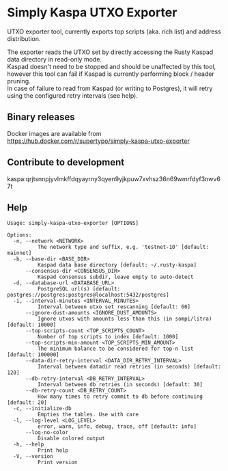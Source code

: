 # Simply Kaspa UTXO Exporter
UTXO exporter tool, currently exports top scripts (aka. rich list) and address distribution.

The exporter reads the UTXO set by directly accessing the Rusty Kaspad data directory in read-only mode.    
Kaspad doesn't need to be stopped and should be unaffected by this tool, however this tool can fail if Kaspad is currently performing block / header pruning.  
In case of failure to read from Kaspad (or writing to Postgres), it will retry using the configured retry intervals (see help).


## Binary releases
Docker images are available from https://hub.docker.com/r/supertypo/simply-kaspa-utxo-exporter


## Contribute to development
kaspa:qrjtsnnpjyvlmkffdqyayrny3qyen9yjkpuw7xvhsz36n69wmrfdyf3nwv67t


## Help
```
Usage: simply-kaspa-utxo-exporter [OPTIONS]

Options:
  -n, --network <NETWORK>
          The network type and suffix, e.g. 'testnet-10' [default: mainnet]
  -b, --base-dir <BASE_DIR>
          Kaspad data base directory [default: ~/.rusty-kaspa]
      --consensus-dir <CONSENSUS_DIR>
          Kaspad consensus subdir, leave empty to auto-detect
  -d, --database-url <DATABASE_URL>
          PostgreSQL url(s) [default: postgres://postgres:postgres@localhost:5432/postgres]
  -i, --interval-minutes <INTERVAL_MINUTES>
          Interval between utxo set rescanning [default: 60]
      --ignore-dust-amounts <IGNORE_DUST_AMOUNTS>
          Ignore utxos with amounts less than this (in sompi/litra) [default: 10000]
      --top-scripts-count <TOP_SCRIPTS_COUNT>
          Number of top scripts to index [default: 1000]
      --top-scripts-min-amount <TOP_SCRIPTS_MIN_AMOUNT>
          The minimum balance to be considered for top-n list [default: 100000]
      --data-dir-retry-interval <DATA_DIR_RETRY_INTERVAL>
          Interval between datadir read retries (in seconds) [default: 120]
      --db-retry-interval <DB_RETRY_INTERVAL>
          Interval between db retries (in seconds) [default: 30]
      --db-retry-count <DB_RETRY_COUNT>
          How many times to retry commit to db before continuing [default: 20]
  -c, --initialize-db
          Empties the tables. Use with care
  -l, --log-level <LOG_LEVEL>
          error, warn, info, debug, trace, off [default: info]
      --log-no-color
          Disable colored output
  -h, --help
          Print help
  -V, --version
          Print version
```
